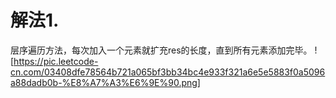 # 解法1.
  层序遍历方法，每次加入一个元素就扩充res的长度，直到所有元素添加完毕。
  ![https://pic.leetcode-cn.com/03408dfe78564b721a065bf3bb34bc4e933f321a6e5e5883f0a5096a88dadb0b-%E8%A7%A3%E6%9E%90.png]
  
